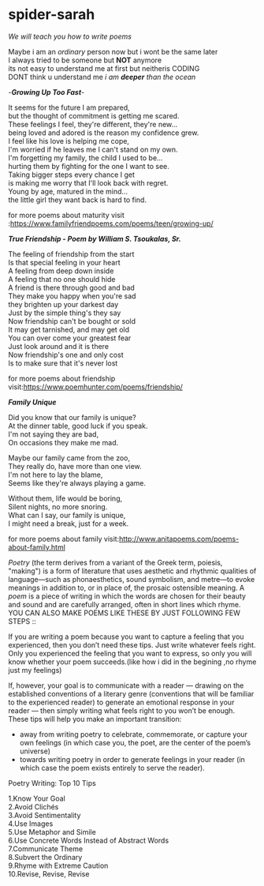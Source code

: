 # spider-sarah
*We will teach you how to write poems* 

Maybe i am an *ordinary* person now but i wont be the  same later  
I always tried to be someone but **NOT** anymore  
its not easy to understand me at first but neitheris CODING  
DONT think u understand me *i am **deeper** than the ocean*  

*-**Growing Up Too Fast**-*


It seems for the future I am prepared,  
but the thought of commitment is getting me scared.  
These feelings I feel, they're different, they're new...  
being loved and adored is the reason my confidence grew.  
I feel like his love is helping me cope,  
I'm worried if he leaves me I can't stand on my own.  
I'm forgetting my family, the child I used to be...  
hurting them by fighting for the one I want to see.  
Taking bigger steps every chance I get  
is making me worry that I'll look back with regret.  
Young by age, matured in the mind...  
the little girl they want back is hard to find.  



for more poems about maturity visit :https://www.familyfriendpoems.com/poems/teen/growing-up/  


*_**True Friendship - Poem by William S. Tsoukalas, Sr.**_*
 
The feeling of friendship from the start  
Is that special feeling in your heart  
A feeling from deep down inside  
A feeling that no one should hide  
A friend is there through good and bad  
They make you happy when you're sad  
they brighten up your darkest day  
Just by the simple thing's they say  
Now friendship can't be bought or sold  
It may get tarnished, and may get old  
You can over come your greatest fear  
Just look around and it is there  
Now friendship's one and only cost  
Is to make sure that it's never lost   



for more poems about friendship visit:https://www.poemhunter.com/poems/friendship/  


*_**Family Unique**_*

Did you know that our family is unique?  
At the dinner table, good luck if you speak.   
I'm not saying they are bad,  
On occasions they make me mad.  

Maybe our family came from the zoo,  
They really do, have more than one view.  
I'm not here to lay the blame,  
Seems like they're always playing a game.  

Without them, life would be boring,  
Silent nights, no more snoring.  
What can I say, our family is unique,  
I might need a break, just for a week.  


for more poems about family visit:http://www.anitapoems.com/poems-about-family.html  


*Poetry* (the term derives from a variant of the Greek term, poiesis, "making") is a form of literature that uses aesthetic and rhythmic qualities of language—such as phonaesthetics, sound symbolism, and metre—to evoke meanings in addition to, or in place of, the prosaic ostensible meaning.
A *poem* is a piece of writing in which the words are chosen for their beauty and sound and are carefully arranged, often in short lines which rhyme.
YOU CAN ALSO MAKE POEMS LIKE THESE BY JUST FOLLOWING FEW STEPS ::

If you are writing a poem because you want to capture a feeling that you experienced, then you don’t need these tips. Just write whatever feels right. Only you experienced the feeling that you want to express, so only you will know whether your poem succeeds.(like how i did in the begining ,no rhyme just my feelings)  

If, however, your goal is to communicate with a reader — drawing on the established conventions of a literary genre (conventions that will be familiar to the experienced reader) to generate an emotional response in your reader — then simply writing what feels right to you won’t be enough.  
These tips will help you make an important transition:

+ away from writing poetry to celebrate, commemorate, or capture your own feelings (in which case you, the poet, are the center of the poem’s universe)  
+ towards writing poetry in order to generate feelings in your reader (in which case the poem exists entirely to serve the reader).  

Poetry Writing: Top 10 Tips  

1.Know Your Goal    
2.Avoid Clichés  
3.Avoid Sentimentality  
4.Use Images  
5.Use Metaphor and Simile  
6.Use Concrete Words Instead of Abstract Words  
7.Communicate Theme  
8.Subvert the Ordinary  
9.Rhyme with Extreme Caution  
10.Revise, Revise, Revise  
